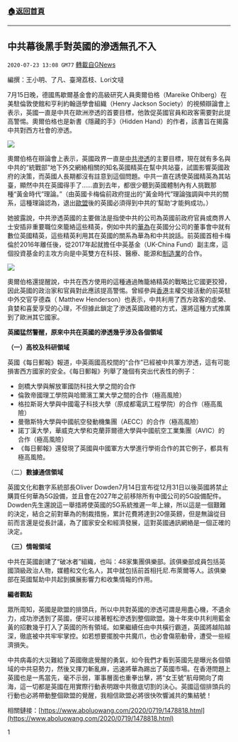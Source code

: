 ###  [:house:返回首頁](https://github.com/ourhimalayas/txt)
---

## 中共幕後黑手對英國的滲透無孔不入
`2020-07-23 13:08 GM77` [轉載自GNews](https://gnews.org/zh-hant/274012/)

編撰：王小明、了凡、臺灣荔枝、Lori文噠

7月15日晚，德國馬歇爾基金會的高級研究人員奧爾伯格（Mareike Ohlberg）在美駐倫敦使館和亨利約翰遜學會組織（Henry Jackson Society）的視頻辯論會上表示，英國一直是中共在歐洲滲透的首要目標，他敦促英國官員和政客需要對此提高警惕。奧爾伯格也是新書《隱藏的手》（Hidden Hand）的作者，該書旨在揭露中共對西方社會的滲透。

![](https://s3.amazonaws.com/gnews-media-offload/wp-content/uploads/2020/07/23130347/5-11.jpg)

奧爾伯格在辯論會上表示，英國政界一直是[中共滲透](https://www.aboluowang.com/tag/%E4%B8%AD%E5%85%B1%E6%B8%97%E9%80%8F_1.html)的主要目標，現在就有多名與中共的“統戰部”地下外交網絡相關的知名英國精英在幫中共站臺，試圖影響英國政府的決策，而英國人長期都沒有註意到這個問題。中共一直在誘使英國精英為其站臺，顯然中共在英國得手了……直到去年，都很少聽到英國體制內有人挑戰那種“黃金時代”理論。”（由英國卡梅倫前政府提出的“黃金時代”理論強調與中共的關系，這種理論認為，退出[歐盟](https://www.aboluowang.com/tag/%E6%AC%A7%E7%9B%9F_1.html)後的英國必須得到中共的‘幫助’才能夠成功。）

她披露說，中共滲透英國的主要做法是指使中共的公司為英國前政府官員或商界人士安插非重要職位來籠絡這些精英，例如中共的[華為](https://www.aboluowang.com/tag/%E5%8D%8E%E4%B8%BA_1.html)在英國分公司的董事會中就有數位英國精英，這些精英利用其在英國的關系為華為和中共說話。前英國首相卡梅倫於2016年離任後，從2017年起就擔任中英基金（UK-China Fund）副主席，這個投資基金的主攻方向是中英雙方在科技、醫療、能源和[制造業](https://www.aboluowang.com/tag/%E5%88%B6%E9%80%A0%E4%B8%9A_1.html)的合作。

![](https://s3.amazonaws.com/gnews-media-offload/wp-content/uploads/2020/07/23130358/6-3.jpg)

奧爾伯格還提醒說，中共在西方使用的這種通過賄籠絡精英的戰略比它國更狡猾，因此英國的政治家和官員對此應該提高警惕。曾經參與[香港](https://www.aboluowang.com/tag/%E9%A6%99%E6%B8%AF_1.html)主權交接活動的前英駐中外交官亨德森（ Matthew Henderson）也表示，中共利用了西方政客的虛榮、貪婪和喜愛享受的心理，不但據此鎖定了滲透英國政體的方式，還將這種方式推廣到了歐洲其它國家。

**英國猛然警醒，原來中共在英國的滲透幾乎涉及各個領域**

**（一）高校及科研領域**

英國《每日郵報》報道，中英兩國高校間的“合作”已經被中共軍方滲透，這有可能損害西方國家的安全。《每日郵報》列舉了幾個有突出代表性的例子：

- 劍橋大學與解放軍國防科技大學之間的合作
- 倫敦帝國理工學院與哈爾濱工業大學之間的合作（極高風險）
- 格拉斯哥大學與中國電子科技大學（原成都電訊工程學院）的合作（極高風險）
- 曼徹斯特大學與中國航空發動機集團（AECC）的合作（極高風險）
- 諾丁漢大學，華威克大學和克蘭菲爾德大學與中國航空工業集團（AVIC）的合作（極高風險）
- 《每日郵報》還發現了英國與中國軍方大學進行學術合作的其它例子，都具有極高風險。


（二）**數據通信領域**

英國文化和數字系統部長Oliver Dowden7月14日宣布從12月31日以後英國將禁止購買任何華為5G設備，並且會在2027年之前移除所有中國公司的5G設備配件。Dowden先生還說這一舉措將使英國的5G系統推遲一年上線，所以這是一個艱難的決定，結合之前對華為的制裁措施，累計花費將達到20億英鎊，但是無論從目前而言還是從長計議，為了國家安全和經濟發展，這對英國通訊網絡是一個正確的決定。

**（三）情報領域**

中共在英國創建了“破冰者”組織，也叫：48家集團俱樂部。該俱樂部成員包括英國頂級政治人物，媒體和文化名人，其中就包括前首相托尼.布萊爾等人。該俱樂部在英國幫助中共起到擴展影響力和收集情報的作用。

**編者觀點**

眾所周知，英國是歐盟的排頭兵，所以中共對英國的滲透可謂是用盡心機，不遺余力，成功滲透到了英國，便可以接著輕松滲透到整個歐盟。幾十年來中共利用藍金黃的招數幾乎打入了英國的所有領域。如果繼續任由中共橫行霸道，英國將越陷越深，徹底被中共牢牢掌控。如若想要擺脫中共魔爪，也必會傷筋動骨，遭受一些經濟損失。

中共病毒的大災難給了英國徹底覺醒的勇氣，如今我們才看到英國先是曝光各個領域的中共惡勢力，然後又揮刀斬亂麻，迅速將華為踢出了英國市場。在香港問題上英國也是一馬當先，毫不示弱，軍事層面也重拳出擊，將“女王號”航母開向了南海，這一切都是英國在用實際行動表明跟中共徹底切割的決心。英國這個排頭兵的行動也必將帶動整個歐盟的覺醒，我相信歐盟必將很快吹響滅共的集結號！

相關鏈接：[https://www.aboluowang.com/2020/0719/1478818.html](https://www.aboluowang.com/2020/0719/1478818.html)

1

